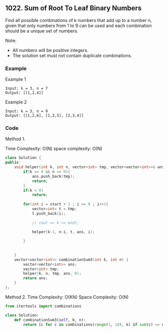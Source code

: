 ## 1022. Sum of Root To Leaf Binary Numbers

Find all possible combinations of k numbers that add up to a number n, given that only numbers from 1 to 9 can be used and each combination should be a unique set of numbers.

Note:

* All numbers will be positive integers.
* The solution set must not contain duplicate combinations.

### Example
Example 1
```
Input: k = 3, n = 7
Output: [[1,2,4]]
```

Example 2
```
Input: k = 3, n = 9
Output: [[1,2,6], [1,3,5], [2,3,4]]
```

### Code
Method 1.

Time Complexity: O(N)
space complexity: O(N)

```c++
class Solution {
public:
    void helper(int k, int n, vector<int> tmp, vector<vector<int>>& ans, int start){
        if(k == 0 && n == 0){
            ans.push_back(tmp);
            return;
        }
        if(k < 0)
            return;
        
        for(int i = start + 1 ; i <= 9 ; i++){
            vector<int> t = tmp;
            t.push_back(i);
            
            // cout << k << endl;

            helper(k-1, n-i, t, ans, i);   
            
        }
        
        
    }
    vector<vector<int>> combinationSum3(int k, int n) {
        vector<vector<int>> ans;
        vector<int> tmp;
        helper(k, n, tmp, ans, 0);
        return ans;
    }
};
```

Method 2.
Time Complexity: O(KN)
Space Complexity: O(N)

```python
from itertools import combinations

class Solution:
    def combinationSum3(self, k, n):
        return [c for c in combinations(range(1, 10), k) if sum(c) == n]
```

